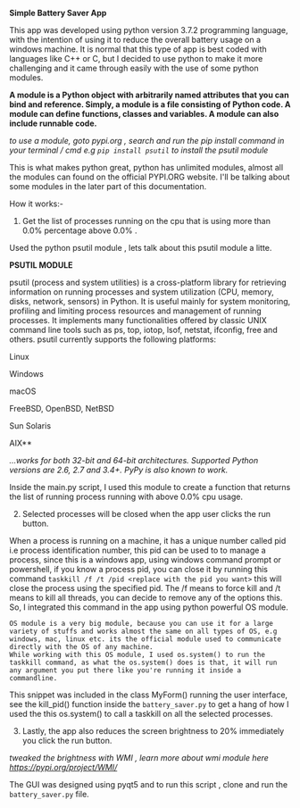 **Simple Battery Saver App**

This app was developed using python version 3.7.2 programming language, with the
intention of using it to reduce the overall battery usage on a 
windows machine. It is normal that this type of app is best coded with languages like C++ or C, but I decided to use python to make it more challenging and it came through easily with the use of some python modules.

**A module is a Python object with arbitrarily named attributes that you can bind and reference. Simply, a module is a file consisting of Python code. A module can define functions, classes and variables. A module can also include runnable code.**
 
 _to use a module, goto pypi.org , search and run the pip install command in your terminal / cmd e.g `pip install psutil` to install the psutil module_
 
This is what makes python great, python has unlimited modules, almost all the modules can found on the official PYPI.ORG website. I'll be talking about some modules in the later part of this documentation. 


How it works:-

1. Get the list of processes running on the cpu that is using more than 0.0% percentage 
above 0.0% .

Used the python psutil module , lets talk about this psutil module a litte.

**PSUTIL MODULE**

   psutil (process and system utilities) is a cross-platform library for retrieving information on running processes and system utilization (CPU, memory, disks, network, sensors) in Python. It is useful mainly for system monitoring, profiling and limiting process resources and management of running processes. It implements many functionalities offered by classic UNIX command line tools such as ps, top, iotop, lsof, netstat, ifconfig, free and others. psutil currently supports the following platforms:

Linux

Windows

macOS

FreeBSD, OpenBSD, NetBSD

Sun Solaris

AIX**


_…works for both 32-bit and 64-bit architectures. Supported Python versions are 2.6, 2.7 and 3.4+. PyPy is also known to work._

Inside the main.py script, I used this module to create a function that returns the list of running process running with above 0.0% cpu usage. 



2. Selected processes will be closed when the app user clicks the 
run button.
  
  When a process is running on a machine, it has a unique number called pid i.e process identification number, this pid can be used to
to manage a process, since this is a windows app, using windows command prompt or powershell, if you know a process pid, you can close it by running this command `taskkill /f /t /pid <replace with the pid you want>` this will close the process using the specified pid. The /f means to force kill and /t means to kill all threads, you can decide to remove any of the options this. So, I integrated this command in the app using python powerful OS module.

    OS module is a very big module, because you can use it for a large variety of stuffs and works almost the same on all types of OS, e.g windows, mac, linux etc. its the official module used to communicate directly with the OS of any machine. 
    While working with this OS module, I used os.system() to run the taskkill command, as what the os.system() does is that, it will run any argument you put there like you're running it inside a commandline. 
    
This snippet was included in the class MyForm() running the user interface, see the kill_pid() function inside the `battery_saver.py` to get a hang of how I used the this os.system() to call a taskkill on all the selected processes.


3. Lastly, the app also reduces the screen brightness to 20% 
immediately you click the run button.

_tweaked the brightness with WMI , learn more about wmi module here https://pypi.org/project/WMI/_



The GUI was designed using pyqt5 and to run this script , clone and 
run the `battery_saver.py` file.


